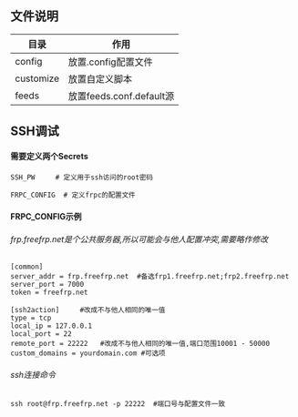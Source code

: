 ## 文件说明
| 目录                              |         作用                                 |
| --------------------------------- | --------------------------------------------| 
| config                            | 放置.config配置文件                           | 
| customize                         | 放置自定义脚本                                |
| feeds                             | 放置feeds.conf.default源                     |



## SSH调试
#### 需要定义两个Secrets
```
SSH_PW     # 定义用于ssh访问的root密码
```

```
FRPC_CONFIG  # 定义frpc的配置文件
```

#### FRPC_CONFIG示例
###### frp.freefrp.net是个公共服务器,所以可能会与他人配置冲突,需要略作修改
```
[common]
server_addr = frp.freefrp.net  #备选frp1.freefrp.net;frp2.freefrp.net
server_port = 7000
token = freefrp.net

[ssh2action]     #改成不与他人相同的唯一值
type = tcp
local_ip = 127.0.0.1
local_port = 22
remote_port = 22222   #改成不与他人相同的唯一值,端口范围10001 - 50000
custom_domains = yourdomain.com #可选项
```
###### ssh连接命令
```
ssh root@frp.freefrp.net -p 22222  #端口号与配置文件一致
```
